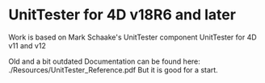 UnitTester for 4D v18R6 and later
=============================

Work is based on Mark Schaake's UnitTester component UnitTester for 4D v11 and v12

Old and a bit outdated Documentation can be found here:  ./Resources/UnitTester_Reference.pdf
But it is good for a start.
